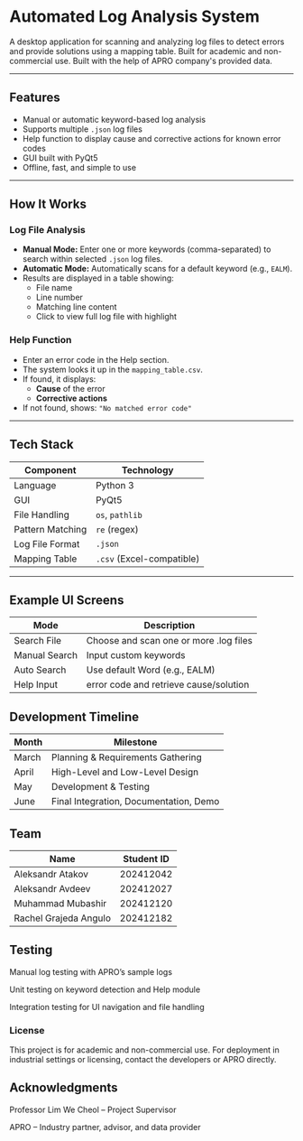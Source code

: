 # Automated Log Analysis System

A desktop application for scanning and analyzing log files to detect errors and provide solutions using a mapping table. Built for academic and non-commercial use. Built with the help of APRO company's provided data.

---

##  Features

- Manual or automatic keyword-based log analysis
- Supports multiple `.json` log files
- Help function to display cause and corrective actions for known error codes
- GUI built with PyQt5
- Offline, fast, and simple to use

---

##  How It Works

###  Log File Analysis
- **Manual Mode:** Enter one or more keywords (comma-separated) to search within selected `.json` log files.
- **Automatic Mode:** Automatically scans for a default keyword (e.g., `EALM`).
- Results are displayed in a table showing:
  - File name
  - Line number
  - Matching line content
  - Click to view full log file with highlight

###  Help Function
- Enter an error code in the Help section.
- The system looks it up in the `mapping_table.csv`.
- If found, it displays:
  - **Cause** of the error
  - **Corrective actions**
- If not found, shows: `"No matched error code"`

---

##  Tech Stack

| Component       | Technology       |
|----------------|------------------|
| Language        | Python 3         |
| GUI             | PyQt5            |
| File Handling   | `os`, `pathlib`  |
| Pattern Matching| `re` (regex)     |
| Log File Format | `.json`          |
| Mapping Table   | `.csv` (Excel-compatible) |

---


## Example UI Screens

 | Mode	          |               Description              |
 |----------------|----------------------------------------|
 |Search File	    | Choose and scan one or more .log files |
 |Manual Search  	| Input custom keywords                  | 
 |Auto Search	    | Use default Word (e.g., EALM)          |
 |Help	Input     | error code and retrieve cause/solution |

## Development Timeline

| Month	|              Milestone                 |
|-------|----------------------------------------|
|March	| Planning & Requirements Gathering      |
|April	| High-Level and Low-Level Design        |
|May	  | Development & Testing                  |
|June	  | Final Integration, Documentation, Demo |

## Team

|Name	                   |  Student ID |
|------------------------|-------------|
|Aleksandr Atakov		     | 202412042   |
|Aleksandr Avdeev		     | 202412027   |
|Muhammad Mubashir		   | 202412120   |
|Rachel Grajeda Angulo	 | 202412182   |

## Testing
 Manual log testing with APRO’s sample logs

 Unit testing on keyword detection and Help module

 Integration testing for UI navigation and file handling


### License
This project is for academic and non-commercial use. For deployment in industrial settings or licensing, contact the developers or APRO directly.

## Acknowledgments
Professor Lim We Cheol – Project Supervisor

APRO – Industry partner, advisor, and data provider

